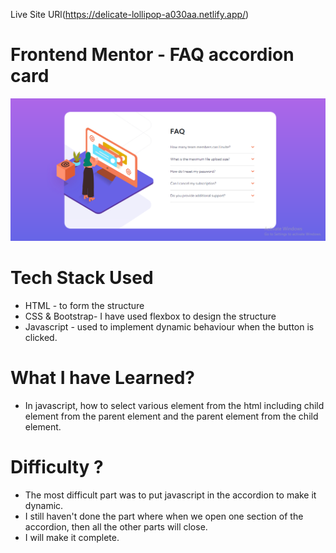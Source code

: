 Live Site URl(https://delicate-lollipop-a030aa.netlify.app/)

# Frontend Mentor - FAQ accordion card

![Design preview for the FAQ accordion card coding challenge](images/Capture.PNG)

# Tech Stack Used

- HTML - to form the structure
- CSS & Bootstrap- I have used flexbox to design the structure
- Javascript - used to implement dynamic behaviour when the button is clicked.

# What I have Learned?

- In javascript, how to select various element from the html including child element from the parent element and the parent element from the child element.

# Difficulty ?

- The most difficult part was to put javascript in the accordion to make it dynamic.
- I still haven't done the part where when we open one section of the accordion, then 
  all the other parts will close.
- I will make it complete.